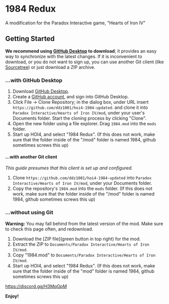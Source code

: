 # 1984 Redux
A modification for the Paradox Interactive game, "Hearts of Iron IV"

## Getting Started
**We recommend using [GitHub Desktop](https://desktop.github.com) to download**;
it provides an easy way to synchronize with the latest changes. If it is
inconvenient to download, or you do not want to sign up, you can use another
Git client (like [Sourcetree](https://www.atlassian.com/software/sourcetree)) or
just download a ZIP archive.

### ...with GitHub Desktop
1. Download [GitHub Desktop](https://desktop.github.com).
2. Create a [GitHub account](https://github.com/join), and sign into GitHub
   Desktop.
3. Click File → Clone Repository; in the dialog box, under URL insert
   `https://github.com/ddz1001/hoi4-1984-updated`. and clone it into
   `Paradox Interactive/Hearts of Iron IV/mod`, under your user's Documents
   folder. Start the cloning process by clicking "Clone".
4. Open the new folder using a file explorer. Drag `1984.mod`
   into the `mods` folder.
5. Start up HOI4, and select "1984 Redux".
(If this does not work, make sure that the folder inside of the "/mod" folder is named 1984, github sometimes screws this up)

#### ...with another Git client
*This guide presumes that this client is set up and configured.*

1. Clone `https://github.com/ddz1001/hoi4-1984-updated` into
   `Paradox Interactive/Hearts of Iron IV/mod`, under your Documents folder.
2. Copy the repository's `1984.mod` into the `mods` folder.
(If this does not work, make sure that the folder inside of the "/mod" folder is named 1984, github sometimes screws this up)

### ...without using Git
**Warning:** You may fall behind from the latest version of the mod. Make sure
to check this page often, and redownload.

1. Download the [ZIP file](green button in top right) for the mod.
2. Extract the ZIP to `Documents/Paradox Interactive/Hearts of Iron IV/mod`.
3. Copy "1984.mod" to `Documents/Paradox Interactive/Hearts of Iron IV/mod`.
4. Start up HOI4, and select "1984 Redux".
(If this does not work, make sure that the folder inside of the "mod" folder is named 1984, github sometimes screws this up)


https://discord.gg/H3MqGpM

**Enjoy!**

